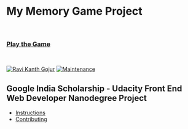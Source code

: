 # My Memory Game Project

</br>

### [Play the Game](https://ravireddy07.github.io/Project_Memory_Game/)

</br>

[![Ravi Kanth Gojur](https://img.shields.io/badge/Author-@ravireddy07-gray.svg?colorA=gray&colorB=dodgerblue&logo=github)](https://github.com/ravireddy07/) [![Maintenance](https://img.shields.io/maintenance/yes/2022?color=green&logo=github)](https://github.com/ravireddy07/)


## Google India Scholarship - Udacity Front End Web Developer Nanodegree Project

* [Instructions](#instructions)
* [Contributing](#contributing)
